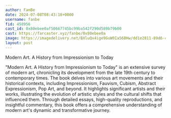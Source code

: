 ```yaml
---
author: FanBe
date: 2024-07-08T08:43:18+0000
username: fanbe
fid: 458956
cast_id: 0x80ebee0af50667745bc99ba542f290d589b79b00
cast: https://farcaster.xyz/fanbe/0x80ebee0a
image: https://imagedelivery.net/BXluQx4ige9GuW0Ia56BHw/dd1e2811-89d6-4e07-e87e-3218ffd4cc00/original
layout: post
---
```


Modern Art. A History from Impressionism to Today

"Modern Art. A History from Impressionism to Today" is an extensive survey of modern art, chronicling its development from the late 19th century to contemporary times. The book delves into various art movements and their historical contexts, including Impressionism, Fauvism, Cubism, Abstract Expressionism, Pop Art, and beyond. It highlights significant artists and their works, illustrating the evolution of artistic styles and the cultural shifts that influenced them. Through detailed essays, high-quality reproductions, and insightful commentary, this book offers a comprehensive understanding of modern art's dynamic and transformative journey.

<img src='https://imagedelivery.net/BXluQx4ige9GuW0Ia56BHw/dd1e2811-89d6-4e07-e87e-3218ffd4cc00/original' alt='' referrerpolicy='no-referrer'/>
